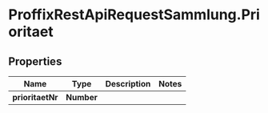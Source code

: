 # ProffixRestApiRequestSammlung.Prioritaet

## Properties
Name | Type | Description | Notes
------------ | ------------- | ------------- | -------------
**prioritaetNr** | **Number** |  | 


